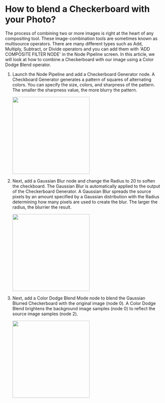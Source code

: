# How to blend a Checkerboard with your Photo?

The process of combining two or more images is right at the heart of any compositing tool. These image-combination tools are sometimes known as multisource operators. There are many different types such as Add, Multiply, Subtract, or Divide operators and you can add them with 'ADD COMPOSITE FILTER NODE' in the Node Pipeline screen. In this article, we will look at how to combine a Checkerboard with our image using a Color Dodge Blend operator. 

1. Launch the Node Pipeline and add a Checkerboard Generator node. A Checkboard Generator generates a pattern of squares of alternating colors. You can specify the size, colors, and sharpness of the pattern. The smaller the sharpness value, the more blurry the pattern.
   
   <img src="https://user-images.githubusercontent.com/47021297/187803975-2c043928-9fd9-4ba8-876e-5f6a826f54f2.PNG" width="250" >

2. Next, add a Gaussian Blur node and change the Radius to 20 to soften the checkboard. The Gaussian Blur is automatically applied to the output of the Checkerboard Generator. A Gaussian Blur spreads the source pixels by an amount specified by a Gaussian distribution with the Radius determining how many pixels are used to create the blur. The larger the radius, the blurrier the result.

   <img src="https://user-images.githubusercontent.com/47021297/187803968-391e909f-3a31-48fd-8cb6-6948572988ce.PNG" width="250" >

3. Next, add a Color Dodge Blend Mode node to blend the Gaussian Blurred Checkerboard with the original image (node 0). A Color Dodge Blend brightens the background image samples (node 0) to reflect the source image samples (node 2).

   <img src="https://user-images.githubusercontent.com/47021297/187803950-a92bfbd4-4b09-4af2-b3e4-573d3c6e9d03.PNG" width="250" >
